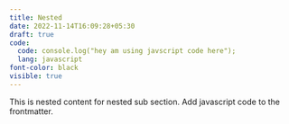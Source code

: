 ```yaml
---
title: Nested
date: 2022-11-14T16:09:28+05:30
draft: true
code:
  code: console.log("hey am using javscript code here");
  lang: javascript
font-color: black
visible: true
---
```


This is nested content for nested sub section.
Add javascript code to the frontmatter.